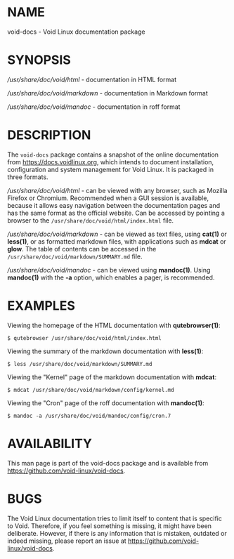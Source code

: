 # NAME

void-docs - Void Linux documentation package

# SYNOPSIS

*/usr/share/doc/void/html* - documentation in HTML format

*/usr/share/doc/void/markdown* - documentation in Markdown format

*/usr/share/doc/void/mandoc* - documentation in roff format

# DESCRIPTION

The `void-docs` package contains a snapshot of the online documentation from
https://docs.voidlinux.org, which intends to document installation,
configuration and system management for Void Linux. It is packaged in three
formats.

*/usr/share/doc/void/html* - can be viewed with any browser, such as Mozilla
Firefox or Chromium. Recommended when a GUI session is available, because it
allows easy navigation between the documentation pages and has the same format
as the official website. Can be accessed by pointing a browser to the
`/usr/share/doc/void/html/index.html` file.

*/usr/share/doc/void/markdown* - can be viewed as text files, using **cat(1)**
or **less(1)**, or as formatted markdown files, with applications such as
**mdcat** or **glow**. The table of contents can be accessed in the
`/usr/share/doc/void/markdown/SUMMARY.md` file.

*/usr/share/doc/void/mandoc* - can be viewed using **mandoc(1)**. Using
**mandoc(1)** with the **-a** option, which enables a pager, is recommended.

# EXAMPLES

Viewing the homepage of the HTML documentation with **qutebrowser(1)**:

```
$ qutebrowser /usr/share/doc/void/html/index.html
```

Viewing the summary of the markdown documentation with **less(1)**:

```
$ less /usr/share/doc/void/markdown/SUMMARY.md
```

Viewing the "Kernel" page of the markdown documentation with **mdcat**:

```
$ mdcat /usr/share/doc/void/markdown/config/kernel.md
```

Viewing the "Cron" page of the roff documentation with **mandoc(1)**:

```
$ mandoc -a /usr/share/doc/void/mandoc/config/cron.7
```

# AVAILABILITY

This man page is part of the void-docs package and is available from
https://github.com/void-linux/void-docs.

# BUGS

The Void Linux documentation tries to limit itself to content that is specific
to Void. Therefore, if you feel something is missing, it might have been
deliberate. However, if there is any information that is mistaken, outdated or
indeed missing, please report an issue at
https://github.com/void-linux/void-docs.
